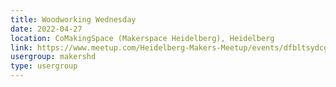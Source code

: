 ```yaml
---
title: Woodworking Wednesday
date: 2022-04-27
location: CoMakingSpace (Makerspace Heidelberg), Heidelberg
link: https://www.meetup.com/Heidelberg-Makers-Meetup/events/dfbltsydcgbkc/
usergroup: makershd
type: usergroup
---
```

